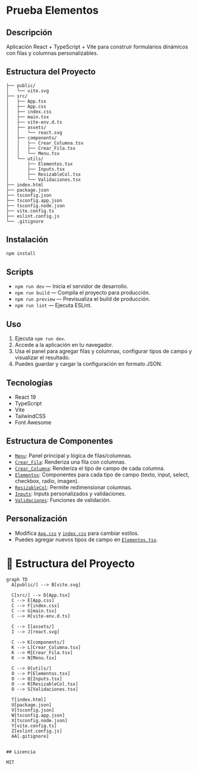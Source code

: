 # Prueba Elementos

## Descripción

Aplicación React + TypeScript + Vite para construir formularios dinámicos con filas y columnas personalizables.

## Estructura del Proyecto

```
├── public/
│   └── vite.svg
├── src/
│   ├── App.tsx
│   ├── App.css
│   ├── index.css
│   ├── main.tsx
│   ├── vite-env.d.ts
│   ├── assets/
│   │   └── react.svg
│   ├── components/
│   │   ├── Crear_Columna.tsx
│   │   ├── Crear_Fila.tsx
│   │   └── Menu.tsx
│   └── utils/
│       ├── Elementos.tsx
│       ├── Inputs.tsx
│       ├── ResizableCol.tsx
│       └── Validaciones.tsx
├── index.html
├── package.json
├── tsconfig.json
├── tsconfig.app.json
├── tsconfig.node.json
├── vite.config.ts
├── eslint.config.js
└── .gitignore
```

## Instalación

```sh
npm install
```

## Scripts

- `npm run dev` — Inicia el servidor de desarrollo.
- `npm run build` — Compila el proyecto para producción.
- `npm run preview` — Previsualiza el build de producción.
- `npm run lint` — Ejecuta ESLint.

## Uso

1. Ejecuta `npm run dev`.
2. Accede a la aplicación en tu navegador.
3. Usa el panel para agregar filas y columnas, configurar tipos de campo y visualizar el resultado.
4. Puedes guardar y cargar la configuración en formato JSON.

## Tecnologías

- React 19
- TypeScript
- Vite
- TailwindCSS
- Font Awesome

## Estructura de Componentes

- [`Menu`](src/components/Menu.tsx): Panel principal y lógica de filas/columnas.
- [`Crear_Fila`](src/components/Crear_Fila.tsx): Renderiza una fila con columnas.
- [`Crear_Columna`](src/components/Crear_Columna.tsx): Renderiza el tipo de campo de cada columna.
- [`Elementos`](src/utils/Elementos.tsx): Componentes para cada tipo de campo (texto, input, select, checkbox, radio, imagen).
- [`ResizableCol`](src/utils/ResizableCol.tsx): Permite redimensionar columnas.
- [`Inputs`](src/utils/Inputs.tsx): Inputs personalizados y validaciones.
- [`Validaciones`](src/utils/Validaciones.tsx): Funciones de validación.

## Personalización

- Modifica [`App.css`](src/App.css) y [`index.css`](src/index.css) para cambiar estilos.
- Puedes agregar nuevos tipos de campo en [`Elementos.tsx`](src/utils/Elementos.tsx).

# 📂 Estructura del Proyecto

```mermaid
graph TD
  A[public/] --> B[vite.svg]

  C[src/] --> D[App.tsx]
  C --> E[App.css]
  C --> F[index.css]
  C --> G[main.tsx]
  C --> H[vite-env.d.ts]

  C --> I[assets/]
  I --> J[react.svg]

  C --> K[components/]
  K --> L[Crear_Columna.tsx]
  K --> M[Crear_Fila.tsx]
  K --> N[Menu.tsx]

  C --> O[utils/]
  O --> P[Elementos.tsx]
  O --> Q[Inputs.tsx]
  O --> R[ResizableCol.tsx]
  O --> S[Validaciones.tsx]

  T[index.html]
  U[package.json]
  V[tsconfig.json]
  W[tsconfig.app.json]
  X[tsconfig.node.json]
  Y[vite.config.ts]
  Z[eslint.config.js]
  AA[.gitignore]


## Licencia

MIT
```
